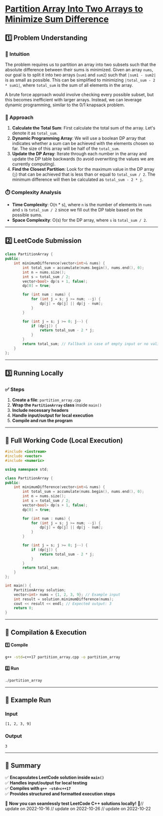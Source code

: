 # **[Partition Array Into Two Arrays to Minimize Sum Difference](https://leetcode.com/problems/partition-array-into-two-arrays-to-minimize-sum-difference/description/)**  

## **1️⃣ Problem Understanding**  
### **📌 Intuition**  
The problem requires us to partition an array into two subsets such that the absolute difference between their sums is minimized. Given an array `nums`, our goal is to split it into two arrays (`sum1` and `sum2`) such that `|sum1 - sum2|` is as small as possible. This can be simplified to minimizing `|total_sum - 2 * sum1|`, where `total_sum` is the sum of all elements in the array. 

A brute force approach would involve checking every possible subset, but this becomes inefficient with larger arrays. Instead, we can leverage dynamic programming, similar to the 0/1 knapsack problem.

### **🚀 Approach**  
1. **Calculate the Total Sum**: First calculate the total sum of the array. Let's denote it as `total_sum`.
2. **Dynamic Programming Array**: We will use a boolean DP array that indicates whether a sum can be achieved with the elements chosen so far. The size of this array will be half of the `total_sum`.
3. **Update the DP Array**: Iterate through each number in the array and update the DP table backwards (to avoid overwriting the values we are currently computing).
4. **Find the Closest Partition**: Look for the maximum value in the DP array (`j`) that can be achieved that is less than or equal to `total_sum / 2`. The minimum difference will then be calculated as `total_sum - 2 * j`.

### **⏱️ Complexity Analysis**  
- **Time Complexity**: O(n * s), where `n` is the number of elements in `nums` and `s` is `total_sum / 2` since we fill out the DP table based on the possible sums.
- **Space Complexity**: O(s) for the DP array, where `s` is `total_sum / 2`. 

---  

## **2️⃣ LeetCode Submission**  
```cpp
class PartitionArray {
public:
    int minimumDifference(vector<int>& nums) {
        int total_sum = accumulate(nums.begin(), nums.end(), 0);
        int n = nums.size();
        int s = total_sum / 2;
        vector<bool> dp(s + 1, false);
        dp[0] = true;

        for (int num : nums) {
            for (int j = s; j >= num; --j) {
                dp[j] = dp[j] || dp[j - num];
            }
        }

        for (int j = s; j >= 0; j--) {
            if (dp[j]) {
                return total_sum - 2 * j;
            }
        }
        return total_sum; // Fallback in case of empty input or no valid partition
    }
};
```  

---  

## **3️⃣ Running Locally**  
### **✅ Steps**  
1. **Create a file**: `partition_array.cpp`  
2. **Wrap the `PartitionArray` class** inside `main()`  
3. **Include necessary headers**  
4. **Handle input/output for local execution**  
5. **Compile and run the program**  

---  

## **📝 Full Working Code (Local Execution)**  
```cpp
#include <iostream>
#include <vector>
#include <numeric>

using namespace std;

class PartitionArray {
public:
    int minimumDifference(vector<int>& nums) {
        int total_sum = accumulate(nums.begin(), nums.end(), 0);
        int n = nums.size();
        int s = total_sum / 2;
        vector<bool> dp(s + 1, false);
        dp[0] = true;

        for (int num : nums) {
            for (int j = s; j >= num; --j) {
                dp[j] = dp[j] || dp[j - num];
            }
        }

        for (int j = s; j >= 0; j--) {
            if (dp[j]) {
                return total_sum - 2 * j;
            }
        }
        return total_sum;
    }
};

int main() {
    PartitionArray solution;
    vector<int> nums = {1, 2, 3, 9}; // Example input
    int result = solution.minimumDifference(nums);
    cout << result << endl; // Expected output: 3
    return 0;
}
```  

---  

## **🔧 Compilation & Execution**  
#### **1️⃣ Compile**  
```bash
g++ -std=c++17 partition_array.cpp -o partition_array
```  

#### **2️⃣ Run**  
```bash
./partition_array
```  

---  

## **🎯 Example Run**  
### **Input**  
```
[1, 2, 3, 9]
```  
### **Output**  
```
3
```  

---  

## **📌 Summary**  
✅ **Encapsulates LeetCode solution inside `main()`**  
✅ **Handles input/output for local testing**  
✅ **Compiles with `g++ -std=c++17`**  
✅ **Provides structured and formatted execution steps**  

🚀 **Now you can seamlessly test LeetCode C++ solutions locally!** 🚀// update on 2022-10-16
// update on 2022-10-26
// update on 2022-10-22
